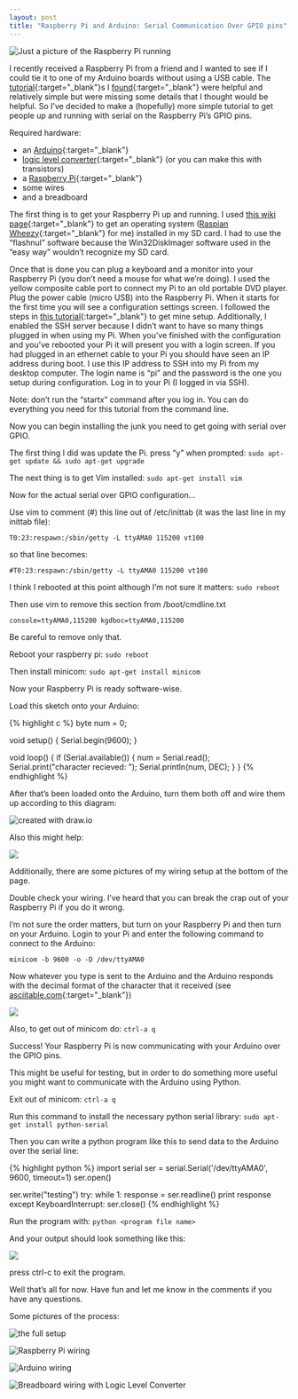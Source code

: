 ```yaml
---
layout: post
title: "Raspberry Pi and Arduino: Serial Communication Over GPIO pins"
---
```

![Just a picture of the Raspberry Pi running](/assets/img/rPi-with-portable-DVD-player.jpg)

I recently received a Raspberry Pi from a friend and I wanted to see if I could tie it to one of my Arduino boards without using a USB cable.
The [tutorial](http://www.raspberrypi.org/phpBB3/viewtopic.php?f=37&t=22736){:target="_blank"}s I [found](http://codeandlife.com/2012/07/29/arduino-and-raspberry-pi-serial-communication/){:target="_blank"} were helpful and relatively simple but were missing some details that I thought would be helpful.
So I’ve decided to make a (hopefully) more simple tutorial to get people up and running with serial on the Raspberry Pi’s GPIO pins.

Required hardware:

- an [Arduino](http://adafruit.com/products/50){:target="_blank"}
- [logic level converter](https://www.sparkfun.com/products/8745){:target="_blank"} (or you can make this with transistors)
- a [Raspberry Pi](http://adafruit.com/products/998?gclid=CMjOvLCY9bQCFQpgMgodjWIAsw){:target="_blank"}
- some wires
- and a breadboard

The first thing is to get your Raspberry Pi up and running.
I used [this wiki page](http://elinux.org/RPi_Easy_SD_Card_Setup){:target="_blank"} to get an operating system ([Raspian Wheezy](http://www.raspberrypi.org/downloads){:target="_blank"} for me) installed in my SD card. I had to use the “flashnul” software because the Win32DiskImager software used in the “easy way” wouldn’t recognize my SD card.

Once that is done you can plug a keyboard and a monitor into your Raspberry Pi (you don’t need a mouse for what we’re doing). I used the yellow composite cable port to connect my Pi to an old portable DVD player. Plug the power cable (micro USB) into the Raspberry Pi. When it starts for the first time you will see a configuration settings screen. I followed the steps in [this tutorial](http://www.engadget.com/2012/09/04/raspberry-pi-getting-started-guide-how-to/){:target="_blank"} to get mine setup. Additionally, I enabled the SSH server because I didn’t want to have so many things plugged in when using my Pi. When you’ve finished with the configuration and you’ve rebooted your Pi it will present you with a login screen.  If you had plugged in an ethernet cable to your Pi you should have seen an IP address during boot. I use this IP address to SSH into my Pi from my desktop computer. The login name is “pi” and the password is the one you setup during configuration. Log in to your Pi (I logged in via SSH).

Note: don’t run the “startx” command after you log in. You can do everything you need for this tutorial from the command line.

Now you can begin installing the junk you need to get going with serial over GPIO.

The first thing I did was update the Pi. press “y” when prompted: `sudo apt-get update && sudo apt-get upgrade`

The next thing is to get Vim installed: `sudo apt-get install vim`

Now for the actual serial over GPIO configuration…

Use vim to comment (#) this line out of /etc/inittab (it was the last line in my inittab file):

`T0:23:respawn:/sbin/getty -L ttyAMA0 115200 vt100`

so that line becomes:

`#T0:23:respawn:/sbin/getty -L ttyAMA0 115200 vt100`

I think I rebooted at this point although I’m not sure it matters: `sudo reboot`

Then use vim to remove this section from /boot/cmdline.txt

`console=ttyAMA0,115200 kgdboc=ttyAMA0,115200`

Be careful to remove only that.

Reboot your raspberry pi: `sudo reboot`

Then install minicom: `sudo apt-get install minicom`

Now your Raspberry Pi is ready software-wise.

Load this sketch onto your Arduino:

{% highlight c %}
byte num = 0;

void setup()
{
  Serial.begin(9600);
}

void loop()
{
  if (Serial.available())
  {
    num = Serial.read();
    Serial.print("character recieved: ");
    Serial.println(num, DEC);
  }
}
{% endhighlight %}

After that’s been loaded onto the Arduino, turn them both off and wire them up according to this diagram:

![created with draw.io](/assets/img/wiring-arduino-to-rpi.png)

Also this might help:

![](https://elinux.org/images/2/2a/GPIOs.png)

Additionally, there are some pictures of my wiring setup at the bottom of the page.

Double check your wiring. I’ve heard that you can break the crap out of your Raspberry Pi if you do it wrong.

I’m not sure the order matters, but turn on your Raspberry Pi and then turn on your Arduino. Login to your Pi and enter the following command to connect to the Arduino:

`minicom -b 9600 -o -D /dev/ttyAMA0`

Now whatever you type is sent to the Arduino and the Arduino responds with the decimal format of the character that it received (see [asciitable.com](http://www.asciitable.com/){:target="_blank"})

![](/assets/img/minicom-screenshot.jpg)

Also, to get out of minicom do: `ctrl-a q`

Success! Your Raspberry Pi is now communicating with your Arduino over the GPIO pins.

This might be useful for testing, but in order to do something more useful you might want to communicate with the Arduino using Python.

Exit out of  minicom: `ctrl-a q`

Run this command to install the necessary python serial library: `sudo apt-get install python-serial`

Then you can write a python program like this to send data to the Arduino over the serial line:

{% highlight python %}
import serial
ser = serial.Serial('/dev/ttyAMA0', 9600, timeout=1)
ser.open()

ser.write("testing")
try:
        while 1:
                response = ser.readline()
                print response
except KeyboardInterrupt:
        ser.close()
{% endhighlight %}

Run the program with: `python <program file name>`

And your output should look something like this:

![](/assets/img/python-serial-program-output.jpg)

press ctrl-c to exit the program.

Well that’s all for now. Have fun and let me know in the comments if you have any questions.

Some pictures of the process:

![the full setup](/assets/img/wiring-all.jpg)

![Raspberry Pi wiring](/assets/img/wiring-rPi.jpg)

![Arduino wiring](/assets/img/wiring-arduino.jpg)

![Breadboard wiring with Logic Level Converter](/assets/img/wiring-breadboard.jpg)
